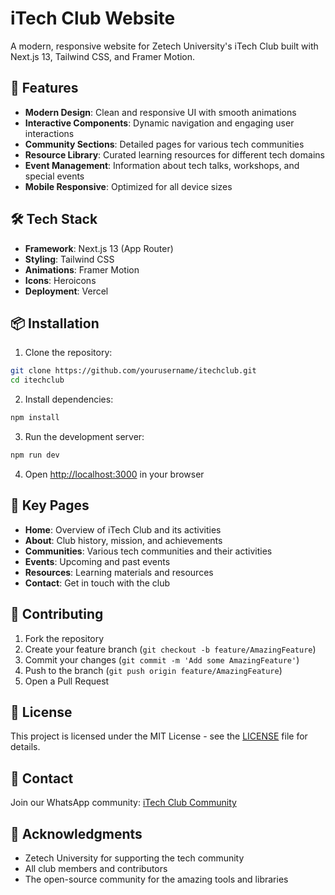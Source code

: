 # iTech Club Website

A modern, responsive website for Zetech University's iTech Club built with Next.js 13, Tailwind CSS, and Framer Motion.

## 🚀 Features

- **Modern Design**: Clean and responsive UI with smooth animations
- **Interactive Components**: Dynamic navigation and engaging user interactions
- **Community Sections**: Detailed pages for various tech communities
- **Resource Library**: Curated learning resources for different tech domains
- **Event Management**: Information about tech talks, workshops, and special events
- **Mobile Responsive**: Optimized for all device sizes

## 🛠️ Tech Stack

- **Framework**: Next.js 13 (App Router)
- **Styling**: Tailwind CSS
- **Animations**: Framer Motion
- **Icons**: Heroicons
- **Deployment**: Vercel

## 📦 Installation

1. Clone the repository:
```bash
git clone https://github.com/yourusername/itechclub.git
cd itechclub
```

2. Install dependencies:
```bash
npm install
```

3. Run the development server:
```bash
npm run dev
```

4. Open [http://localhost:3000](http://localhost:3000) in your browser

## 🌟 Key Pages

- **Home**: Overview of iTech Club and its activities
- **About**: Club history, mission, and achievements
- **Communities**: Various tech communities and their activities
- **Events**: Upcoming and past events
- **Resources**: Learning materials and resources
- **Contact**: Get in touch with the club

## 🤝 Contributing

1. Fork the repository
2. Create your feature branch (`git checkout -b feature/AmazingFeature`)
3. Commit your changes (`git commit -m 'Add some AmazingFeature'`)
4. Push to the branch (`git push origin feature/AmazingFeature`)
5. Open a Pull Request

## 📄 License

This project is licensed under the MIT License - see the [LICENSE](LICENSE) file for details.

## 👥 Contact

Join our WhatsApp community: [iTech Club Community](https://chat.whatsapp.com/Jd4j1TARbdoHJntDjImPOj)

## 🙏 Acknowledgments

- Zetech University for supporting the tech community
- All club members and contributors
- The open-source community for the amazing tools and libraries
